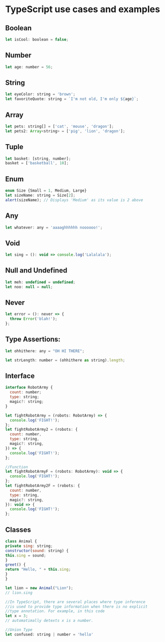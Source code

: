 # TypeScript use cases and examples

## Boolean

```javascript
let isCool: boolean = false;
```

## Number

```javascript
let age: number = 56;
```

## String

```javascript
let eyeColor: string = 'brown';
let favoriteQuote: string = `I'm not old, I'm only ${age}`;
```

## Array

```javascript
let pets: string[] = ['cat', 'mouse', 'dragon'];
let pets2: Array<string> = ['pig', 'lion', 'dragon'];
```

## Tuple

```javascript
let basket: [string, number];
basket = ['basketball', 10];
```

## Enum

```javascript
enum Size {Small = 1, Medium, Large}
let sizeName: string = Size[2];
alert(sizeName); // Displays 'Medium' as its value is 2 above
```

## Any

```javascript
let whatever: any = 'aaaaghhhhhh noooooo!';
```

## Void

```javascript
let sing = (): void => console.log('Lalalala');
```

## Null and Undefined

```javascript
let meh: undefined = undefined;
let noo: null = null;
```

## Never

```javascript
let error = (): never => {
  throw Error('blah!');
};
```

## Type Assertions:

```javascript
let ohhithere: any = "OH HI THERE";

let strLength: number = (ohhithere as string).length;
```

## Interface

```javascript
interface RobotArmy {
  count: number;
  type: string;
  magic?: string;
}

let fightRobotArmy = (robots: RobotArmy) => {
  console.log('FIGHT!');
};
let fightRobotArmy2 = (robots: {
  count: number,
  type: string,
  magic?: string,
}) => {
  console.log('FIGHT!');
};

//Function
let fightRobotArmyF = (robots: RobotArmy): void => {
  console.log('FIGHT!');
};
let fightRobotArmy2F = (robots: {
  count: number,
  type: string,
  magic?: string,
}): void => {
  console.log('FIGHT!');
};
```

## Classes

```javascript
class Animal {
private sing: string;
constructor(sound: string) {
this.sing = sound;
}
greet() {
return "Hello, " + this.sing;
}
}

let lion = new Animal("Lion");
// lion.sing

//In TypeScript, there are several places where type inference
//is used to provide type information when there is no explicit
//type annotation. For example, in this code
let x = 3;
// automatimally detexts x is a number.

//Union Type
let confused: string | number = 'hello'
```
